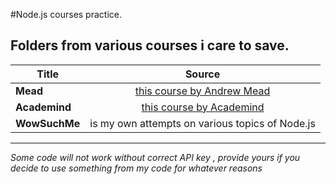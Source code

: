 #Node.js courses practice.

Folders from various courses i care to save.
---


| Title      | Source         |
| ------------- |:-------------:|
| __Mead__      | [this course by Andrew Mead](https://www.udemy.com/the-complete-nodejs-developer-course-2) |
| __Academind__ | [this course by Academind](https://www.udemy.com/nodejs-the-complete-guide) |
| __WowSuchMe__ | is my own attempts on various topics of Node.js   |
---



_Some code will not work without correct API key , provide yours if you decide to use something from my code for whatever reasons_